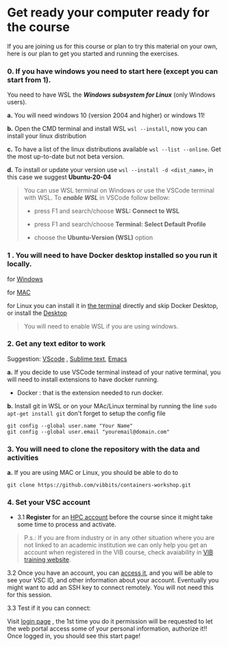 # Get ready your computer ready for the course

If you are joining us for this course or plan to try this material on your own, here is our plan to get you started and running the exercises.

### 0. If you have windows you need to start here (except you can start from 1).

You need to have WSL the ***Windows subsystem for Linux*** (only Windows users). 

**a.** You will need windows 10 (version 2004 and higher) or windows 11!

**b.** Open the CMD terminal and install WSL `wsl --install`, now you can install your linux distribution

**c.** To have a list of the linux distributions available `wsl --list --online`. Get the most up-to-date but not beta version.

**d.** To install or update your version use `wsl --install -d <dist_name>`, in this case we suggest **Ubuntu-20-04** 

> You can use WSL terminal on Windows or use the VSCode terminal with WSL. To  ***enable WSL*** in VSCode follow bellow:
>
> - press F1 and search/choose **WSL: Connect to WSL**
>
> - press F1 and search/choose **Terminal: Select Default Profile**
>
>  - choose the **Ubuntu-Version (WSL)** option

### 1 . You will need to have **Docker desktop** installed so you run it locally.

  for [Windows](https://docs.docker.com/desktop/install/windows-install/)

  for [MAC](https://docs.docker.com/desktop/install/mac-install/)
  
  for Linux you can install it in [the terminal](https://docs.docker.com/engine/install/ubuntu/) directly and skip Docker Desktop, or install the [Desktop](https://docs.docker.com/desktop/install/linux-install/)

> You will need to enable WSL if you are using windows. 

### 2. Get any text editor to work
Suggestion: [VScode](https://code.visualstudio.com/download) , [Sublime text](https://www.sublimetext.com/3),  [Emacs](https://www.gnu.org/software/emacs/download.html)

**a.** If you decide to use VSCode terminal instead of your native terminal, you will need to install extensions to have docker running. 

- Docker : that is the extension needed to run docker.

**b.** Install git in WSL or on your MAc/Linux terminal by running the line `sudo apt-get install git` don't forget to setup the config file

```
git config --global user.name "Your Name"
git config --global user.email "youremail@domain.com"
```

### 3. You will need to clone the repository with the data and activities

**a.** If you are using MAC or Linux, you should be able to do to

```
git clone https://github.com/vibbits/containers-workshop.git
```

### 4. Set your VSC account

* 3.1	  **Register** for an [HPC account](https://docs.vscentrum.be/access/vsc_account.html) before the course since it might take some time to process and activate. 

> P.s.: If you are from industry or in any other situation where you are not linked to an academic institution we can only help you get an account when registered in the VIB course, check avaiability in [VIB training website](https://training.vib.be/?tags%5B103%5D=103).

3.2 Once you have an account, you can [access it](https://account.vscentrum.be/), and you will be able to see your VSC ID, and other information about your account. Eventually you might want to add an SSH key to connect remotely. You will not need this for this session.

3.3 Test if it you can connect:

Visit [login page](https://login.hpc.ugent.be) , the 1st time you do it permission will be requested to let the web portal access some of your personal information, authorize it!!  Once logged in, you should see this start page!
